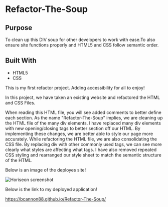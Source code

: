 # Refactor-The-Soup

## Purpose
To clean up this DIV soup for other developers to work with ease.To also ensure site functions properly and HTML5 and CSS follow semantic order.

## Built With
* HTML5
* CSS


This is my first refactor project. Adding accessibility for all to enjoy!

In this project, we have taken an existing website and refactored the HTML and CSS Files.

When reading this HTML file, you will see added comments to better define each section.
As the name "Refactor-The-Soup" implies, we are cleaning up the HTML file of the many div elements.
I have replaced many div elements with new opening/closing tags to better section off our HTML.
By implementing these changes, we are better able to style our page more accurately.
While refactoring the HTML file, we are also consolidating the CSS file.
By replacing div with other commonly used tags, we can see more clearly what styles are affecting what tags.
I have also removed repeated CSS styling and rearranged our style sheet to match the semantic structure of the HTML.

Below is an image of the deployes site!

![Horiseon screenshot](https://user-images.githubusercontent.com/81123612/115165394-543e8a00-a073-11eb-960c-72816047d0ad.png)

Below is the link to my deployed application!

https://bcannon88.github.io/Refactor-The-Soup/

